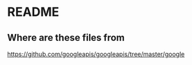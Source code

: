 # README

## Where are these files from

https://github.com/googleapis/googleapis/tree/master/google
